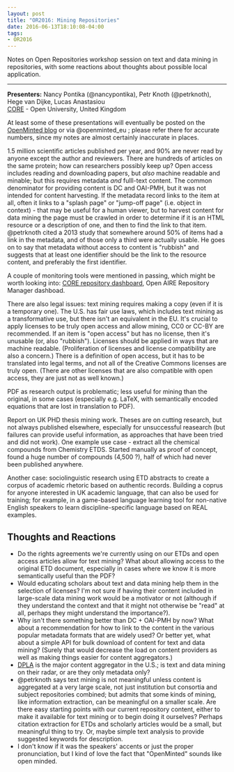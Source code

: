 ```yaml
---
layout: post
title: "OR2016: Mining Repositories"
date: 2016-06-13T18:10:08-04:00
tags:
- OR2016
---
```


Notes  on Open Repositories workshop session on text and data mining in repositories, with some reactions about thoughts about possible local application.

* * *

**Presenters:** Nancy Pontika (@nancypontika), Petr Knoth (@petrknoth), Hege van Dijke, Lucas Anastasiou<br/>
[CORE](http://core.ac.uk) - Open University, United Kingdom

At least some of these presentations will eventually be posted on the [OpenMinted blog](http://openminted.eu/blog/) or via @openminted_eu ; please refer there for accurate numbers, since my notes are almost certainly inaccurate in places.

1.5 million scientific articles published per year, and 90% are never read by anyone except the author and reviewers.  There are hundreds of articles on the same protein; how can researchers possibly keep up?  Open access includes reading and downloading papers, but *also* machine readable and minable; but this requires metadata *and* fulll-text content.  The common denominator for providing content is DC and OAI-PMH, but it was not intended for content harvesting.  If the metadata record links to the item at all, often it links to a "splash page" or "jump-off page" (i.e. object in context) - that may be useful for a human viewer, but to harvest content for data mining the page must be crawled in order to determine if it is an HTML resource or a description of one, and then to find the link to that item.  @petrknoth cited a 2013 study that somewhere around 50% of items had a link in the metadata, and of those only a third were actually usable.  He goes on to say that metadata without access to content is "rubbish" and suggests that at least one identifier should be the link to the resource content, and preferably the first identifier.

A couple of monitoring tools were mentioned in passing, which might be worth looking into: [CORE repository dashboard](https://blog.core.ac.uk/2015/09/08/core-repositories-dashboard/), Open AIRE Repository Manager dashboad.

There are also legal issues: text mining requires making a copy (even if it is a temporary one).  The U.S. has fair use laws, which includes text mining as a transformative use, but there isn't an equivalent in the EU.  It's crucial to apply licenses to be truly open access and allow mining, CC0 or CC-BY are recommended.  If an item is "open access" but has no license, then it's unusable (or, also "rubbish").  Licenses should be applied in ways that are machine readable.  (Proliferation of licenses and license compatibility are also a concern.)  There is a definition of open access, but it has to be translated into legal terms, and not all of the Creative Commons licenses are truly open.  (There are other licenses that are also compatible with open access, they are just not as well known.)

PDF as research output is problematic; less useful for mining than the original, in some cases (especially e.g. LaTeX, with semantically encoded equations that are lost in translation to PDF).

Report on UK PHD thesis mining work.  Theses are on cutting research, but not always published elsewhere, especially for unsuccessful reasearch (but failures can provide useful information, as approaches that have been tried and did not work).  One example use case - extract all the chemical compounds from Chemistry ETDS.    Started manually  as proof of concept, found a huge number of compounds (4,500 ?), half of which had never been published anywhere.

Another case: sociolinguistic research using ETD abstracts to create a corpus of academic rhetoric based on authentic records.  Building a coprus for anyone interested in UK academic language, that can also be used for training; for example, in a game-based language learning tool for non-native English speakers to learn discipline-specific language based on REAL  examples.


## Thoughts and Reactions

 - Do the rights agreements we're currently using on our ETDs and open access articles allow for text mining?  What about allowing access to the original ETD document, especially in cases where we know it is more semantically useful than the PDF?
 - Would educating scholars about text and data mining help them in the selection of licenses?  I'm not sure if having their content included in large-scale data mining work would be a motivator or not (although if they understand the context and that it might not otherwise be "read" at all, perhaps they might understand the importance?).
 - Why isn't there something better than DC + OAI-PMH by now?  What about a recommendation for how to link to the content in the various popular metadata formats that are widely used?  Or better yet, what about a simple API for bulk download of content for text and data mining?  (Surely that would decrease the load on content providers as well as making things easier for content aggregators.)
 - [DPLA](https://dp.la/) is the major content aggregator in the U.S.; is text and data mining on their radar, or are they only metadata only?
 - @petrknoth says text mining is not meaningful unless content is aggregated at a very large scale, not just institution but consortia and subject repositories combined; but admits that some kinds of mining, like information extraction, can be meaningful on a smaller scale.   Are there easy starting points with our current repository content, either to make it available for text mining or to begin doing it ourselves?  Perhaps citation extraction for ETDs and scholarly articles would be a small, but meaningful thing to try.  Or, maybe simple text analysis to provide suggested keywords for description.
 - I don't know if it was the speakers' accents or just the proper pronunciation, but I kind of love the fact that "OpenMinted" sounds like open minded.
